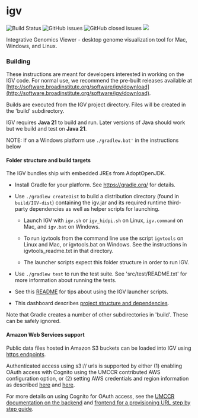 # igv

![Build Status](https://github.com/igvteam/igv/actions/workflows/gradle.yml/badge.svg)
![GitHub issues](https://img.shields.io/github/issues/igvteam/igv)
![GitHub closed issues](https://img.shields.io/github/issues-closed/igvteam/igv)
![](https://img.shields.io/npm/l/igv.svg)

Integrative Genomics Viewer - desktop genome visualization tool for Mac, Windows, and Linux.

### Building

These instructions are meant for developers interested in working on the IGV code. For normal use,
we recommend the pre-built releases available
at [http://software.broadinstitute.org/software/igv/download](http://software.broadinstitute.org/software/igv/download).

Builds are executed from the IGV project directory. Files will be created in the 'build' subdirectory.

IGV requires **Java 21** to build and run. Later versions of Java should work but we build and test on **Java 21**.

NOTE: If on a Windows platform use ```./gradlew.bat'``` in the instructions below

#### Folder structure and build targets

The IGV bundles ship with embedded JREs from AdoptOpenJDK.

* Install Gradle for your platform. See https://gradle.org/ for details.

* Use ```./gradlew createDist``` to build a distribution directory (found in ```build/IGV-dist```) containing
  the igv.jar and its required runtime third-party dependencies as well as helper scripts for launching.

    * Launch IGV with `igv.sh` or `igv_hidpi.sh` on Linux, `igv.command` on Mac, and `igv.bat` on Windows.

    * To run igvtools from the command line use the script `igvtools` on Linux and Mac, or igvtools.bat
      on Windows. See the instructions in igvtools_readme.txt in that directory.

    * The launcher scripts expect this folder structure in order to run IGV.

* Use ```./gradlew test``` to run the test suite. See 'src/test/README.txt' for more information about running
  the tests.

* See this [README](https://raw.githubusercontent.com/igvteam/igv/master/scripts/readme.txt) for tips about using the
  IGV launcher scripts.

* This dashboard describes [project structure and dependencies](https://sourcespy.com/github/igvteamigv/).

Note that Gradle creates a number of other subdirectories in 'build'. These can be safely ignored.

#### Amazon Web Services support

Public data files hosted in Amazon S3 buckets can be loaded into IGV
using [https endpoints](https://docs.aws.amazon.com/AmazonS3/latest/dev/UsingBucket.html).

Authenticated access using s3:// urls is supported by either (1) enabling OAuth access with Cognito using the UMCCR
contributed AWS configuration option, or (2) setting AWS credentials and region information as described
[here]( https://docs.aws.amazon.com/sdk-for-java/v1/developer-guide/credentials.html) and
[here](https://docs.aws.amazon.com/sdk-for-java/v1/developer-guide/java-dg-region-selection.html).

For more details on using Cognito for OAuth access, see
the [UMCCR documentation on the backend](https://umccr.org/blog/igv-amazon-backend-setup/)
and [frontend for a provisioning URL step by step guide](https://umccr.org/blog/igv-amazon-frontend-setup/).


 
